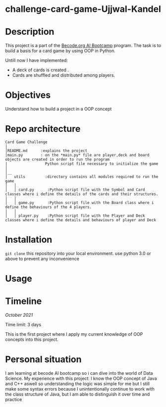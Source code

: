 # challenge-card-game-Ujjwal-Kandel

# Description
This project is a part of the [Becode.org AI Bootcamp](https://becode.org/learn/ai-bootcamp/) program. The task is to build a basis for a card game by using OOP in Python. 


Untill now I have implemented:
- A deck of cards is created .
- Cards are shuffled and distributed among  players.



# Objectives
Understand how to build a project in a OOP concept

# Repo architecture
```
Card Game Challenge
│
│README.md      :explains the project
│main.py        : on the *main.py* file are player,deck and board objects are created in order to run the program
|                 Python script file necessary to initialize the game
│   
│__   
│   utils         :directory contains all modules required to run the game
│   │
│   │ card.py      :Python script file with the Symbol and Card classes where i define the details of the cards and their structures.
│   │
│   │ game.py      :Python script file with the Board class where i define the behaviours of the 4 players.
│   │
│   │ player.py    :Python script file with the Player and Deck classes where i define the details and behaviours of player and Deck

```

# Installation
`git clone` this repository into your local environment.
use python 3.0 or above to prevent any inconvenience

# Usage


# Timeline
*October 2021*

Time limit: 3 days

This is the first project where I apply my current knowledge of OOP concepts into this project.

# Personal situation

I am learning at becode AI bootcamp so i can dive into the world of Data Science.
My experience with this project: I know the OOP concept of Java and C++ aswell so understanding the logic was simple for me but I still make some syntax errors because I unintentionally continue to work with the class structure of Java, but I am able to distinguish it over time and practice